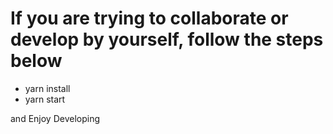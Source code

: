 # If you are trying to collaborate or develop by yourself, follow the steps below

- yarn install
- yarn start

and Enjoy Developing